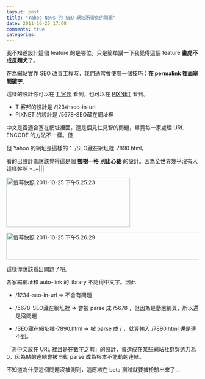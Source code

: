 ```yaml
---
layout: post
title: "Yahoo News 的 SEO 網址所帶來的問題"
date: 2011-10-25 17:08
comments: true
categories: 
---
```


我不知道設計這個 feature 的是哪位。只是簡單講一下我覺得這個 feature **畫虎不成反類犬**了。

在為網站實作 SEO 改善工程時，我們通常會使用一個技巧：**在 permalink 裡面塞關鍵字**。

這樣的設計你可以在 [T 客邦](htt://www.techbang.com.tw) 看到，也可以在 [PIXNET](http://www.pixnet.net) 看到。

* T 客邦的設計是 /1234-seo-in-url
* PIXNET 的設計是 /5678-SEO藏在網址裡

中文是否適合塞在網址裡面，還是個見仁見智的問題，畢竟每一家處理 URL ENCODE 的方法不一樣。但

但 Yahoo 的網址是這樣的： /SEO藏在網址裡-7890.html。

看的出設計者應該覺得這是個 **獨樹一格** **別出心裁** 的設計。因為全世界幾乎沒有人這樣幹啊 =_=|||

<a href="http://www.flickr.com/photos/xdite/6279632106/" title="螢幕快照 2011-10-25 下午5.25.23 by xdite, on Flickr"><img src="http://farm7.static.flickr.com/6215/6279632106_86d70297c7.jpg" width="324" height="130" alt="螢幕快照 2011-10-25 下午5.25.23"></a>

<a href="http://www.flickr.com/photos/xdite/6279633244/" title="螢幕快照 2011-10-25 下午5.26.29 by xdite, on Flickr"><img src="http://farm7.static.flickr.com/6054/6279633244_4951092121_z.jpg" width="530" height="71" alt="螢幕快照 2011-10-25 下午5.26.29"></a>

這樣你應該看出問題了吧。

各家縮網址和 auto-link 的 library 不認得中文字。因此 

* /1234-seo-in-url => 不會有問題
* /5678-SEO藏在網址裡 => 會被 parse 成 /5678 ，但因為是動態網頁，所以還是沒問題

* /SEO藏在網址裡-7890.html => 被 parse 成 / ，就算輸入 /7890.html 還是連不到。

「將中文放在 URL 裡且是在數字之前」的設計，會造成在某些網站社群穿透力為 0，因為貼的連結會被自動 parse 成為根本不能動的連結。

不知道為什麼這個問題沒被測到，這應該在 beta 測試就要被檢驗出來了...

